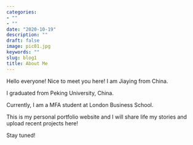 ```yaml
---
categories:
- ""
- ""
date: "2020-10-19"
description: ""
draft: false
image: pic01.jpg
keywords: ""
slug: blog1
title: About Me
---
```


Hello everyone! Nice to meet you here! I am Jiaying from China. 

I graduated from Peking University, China. 

Currently, I am a MFA student at London Business School. 

This is my personal portfolio website and I will share life my stories and upload recent projects here! 

Stay tuned!
